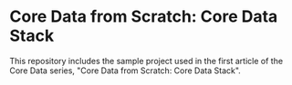 Core Data from Scratch: Core Data Stack
=======================================
This repository includes the sample project used in the first article of the Core Data series, "Core Data from Scratch: Core Data Stack".
